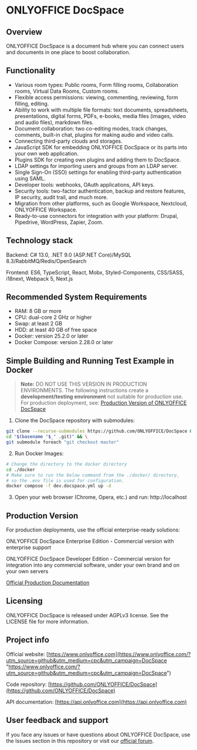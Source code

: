 ﻿# ONLYOFFICE DocSpace

## Overview

ONLYOFFICE DocSpace is a document hub where you can connect users and documents in one place to boost collaboration.

## Functionality

- Various room types: Public rooms, Form filling rooms, Collaboration rooms, Virtual Data Rooms, Custom rooms.
- Flexible access permissions: viewing, commenting, reviewing, form filling, editing.
- Ability to work with multiple file formats: text documents, spreadsheets, presentations, digital forms, PDFs, e-books, media files (images, video and audio files), markdown files.
- Document collaboration: two co-editing modes, track changes, comments, built-in chat, plugins for making audio and video calls.
- Connecting third-party clouds and storages.
- JavaScript SDK for embedding ONLYOFFICE DocSpace or its parts into your own web application.
- Plugins SDK for creating own plugins and adding them to DocSpace.
- LDAP settings for importing users and groups from an LDAP server.
- Single Sign-On (SSO) settings for enabling third-party authentication using SAML.
- Developer tools: webhooks, OAuth applications, API keys.
- Security tools: two-factor authentication, backup and restore features, IP security, audit trail, and much more.
- Migration from other platforms, such as Google Workspace, Nextcloud, ONLYOFFICE Workspace.
- Ready-to-use connectors for integration with your platform: Drupal, Pipedrive, WordPress, Zapier, Zoom.

## Technology stack

Backend: C# 13.0, .NET 9.0 (ASP.NET Core)/MySQL 8.3/RabbitMQ/Redis/OpenSearch

Frontend: ES6, TypeScript, React, Mobx, Styled-Components, CSS/SASS, i18next, Webpack 5, Next.js

## Recommended System Requirements

- RAM: 8 GB or more
- CPU: dual-core 2 GHz or higher
- Swap: at least 2 GB
- HDD: at least 40 GB of free space
- Docker: version 25.2.0 or later
- Docker Compose: version 2.28.0 or later

## Simple Building and Running Test Example in Docker

> **Note:** DO NOT USE THIS VERSION IN PRODUCTION ENVIRONMENTS.
> The following instructions create a **development/testing environment**
> not suitable for production use. For production deployment, see:
> [Production Version of ONLYOFFICE DocSpace](https://github.com/ONLYOFFICE/DocSpace-buildtools/tree/master/install/OneClickInstall)

1. Clone the DocSpace repository with submodules:

```bash
git clone --recurse-submodules https://github.com/ONLYOFFICE/DocSpace && \
cd "$(basename "$_" .git)" && \
git submodule foreach "git checkout master"
```

2. Run Docker Images:

```bash
# Change the directory to the docker directory
cd ./docker
# Make sure to run the below command from the ./docker/ directory,
# so the .env file is used for configuration.
docker compose -f dev.docspace.yml up -d
```

3. Open your web browser (Chrome, Opera, etc.) and run: http://localhost

## Production Version

For production deployments, use the official enterprise-ready solutions:

ONLYOFFICE DocSpace Enterprise Edition - Commercial version with enterprise support

ONLYOFFICE DocSpace Developer Edition - Commercial version for integration into any commercial software, under your own brand and on your own servers

[Official Production Documentation](https://www.onlyoffice.com/download.aspx#docspace-enterprise)

## Licensing

ONLYOFFICE DocSpace is released under AGPLv3 license. See the LICENSE file for more information.

## Project info

Official website: [https://www.onlyoffice.com](https://www.onlyoffice.com/?utm_source=github&utm_medium=cpc&utm_campaign=DocSpace "https://www.onlyoffice.com/?utm_source=github&utm_medium=cpc&utm_campaign=DocSpace")

Code repository: [https://github.com/ONLYOFFICE/DocSpace](https://github.com/ONLYOFFICE/DocSpace)

API documentation: [https://api.onlyoffice.com](https://api.onlyoffice.com)

## User feedback and support

If you face any issues or have questions about ONLYOFFICE DocSpace, use the Issues section in this repository or visit our [official forum](https://forum.onlyoffice.com/).